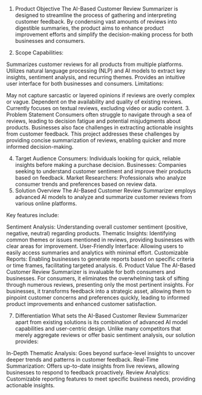 1. Product Objective
The AI-Based Customer Review Summarizer is designed to streamline the process of gathering and interpreting customer feedback. By condensing vast amounts of reviews into digestible summaries, the product aims to enhance product improvement efforts and simplify the decision-making process for both businesses and consumers.

2. Scope
Capabilities:

Summarizes customer reviews for all products from multiple platforms.
Utilizes natural language processing (NLP) and AI models to extract key insights, sentiment analysis, and recurring themes.
Provides an intuitive user interface for both businesses and consumers.
Limitations:

May not capture sarcastic or layered opinions if reviews are overly complex or vague.
Dependent on the availability and quality of existing reviews.
Currently focuses on textual reviews, excluding video or audio content.
3. Problem Statement
Consumers often struggle to navigate through a sea of reviews, leading to decision fatigue and potential misjudgments about products. Businesses also face challenges in extracting actionable insights from customer feedback. This project addresses these challenges by providing concise summarization of reviews, enabling quicker and more informed decision-making.

4. Target Audience
Consumers: Individuals looking for quick, reliable insights before making a purchase decision.
Businesses: Companies seeking to understand customer sentiment and improve their products based on feedback.
Market Researchers: Professionals who analyze consumer trends and preferences based on review data.
5. Solution Overview
The AI-Based Customer Review Summarizer employs advanced AI models to analyze and summarize customer reviews from various online platforms.

Key features include:

Sentiment Analysis: Understanding overall customer sentiment (positive, negative, neutral) regarding products.
Thematic Insights: Identifying common themes or issues mentioned in reviews, providing businesses with clear areas for improvement.
User-Friendly Interface: Allowing users to easily access summaries and analytics with minimal effort.
Customizable Reports: Enabling businesses to generate reports based on specific criteria or time frames, facilitating targeted analysis.
6. Product Value
The AI-Based Customer Review Summarizer is invaluable for both consumers and businesses. For consumers, it eliminates the overwhelming task of sifting through numerous reviews, presenting only the most pertinent insights. For businesses, it transforms feedback into a strategic asset, allowing them to pinpoint customer concerns and preferences quickly, leading to informed product improvements and enhanced customer satisfaction.

7. Differentiation
What sets the AI-Based Customer Review Summarizer apart from existing solutions is its combination of advanced AI model capabilities and user-centric design. Unlike many competitors that merely aggregate reviews or offer basic sentiment analysis, our solution provides:

In-Depth Thematic Analysis: Goes beyond surface-level insights to uncover deeper trends and patterns in customer feedback.
Real-Time Summarization: Offers up-to-date insights from live reviews, allowing businesses to respond to feedback proactively.
Review Analytics: Customizable reporting features to meet specific business needs, providing actionable insights.
